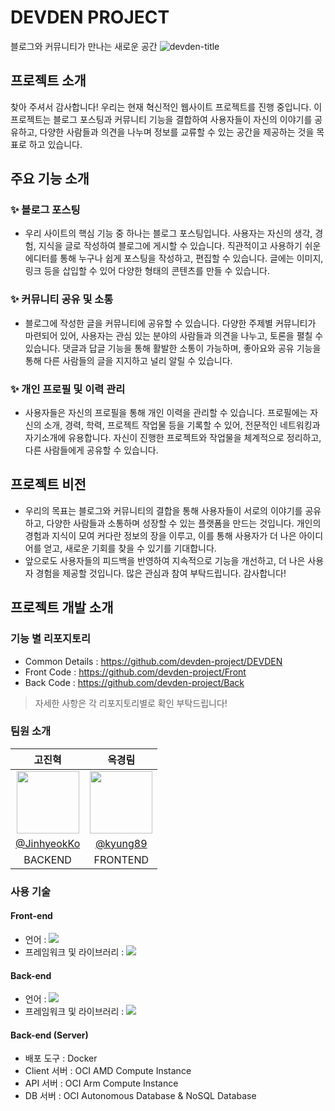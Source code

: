 # DEVDEN PROJECT
블로그와 커뮤니티가 만나는 새로운 공간
![devden-title](https://github.com/devden-project/.github/assets/160887371/a3ad8c05-a670-4fd0-ac1b-c9bd4e4c4589)
## 프로젝트 소개
찾아 주셔서 감사합니다! 우리는 현재 혁신적인 웹사이트 프로젝트를 진행 중입니다. 이 프로젝트는 블로그 포스팅과 커뮤니티 기능을 결합하여 사용자들이 자신의 이야기를 공유하고, 다양한 사람들과 의견을 나누며 정보를 교류할 수 있는 공간을 제공하는 것을 목표로 하고 있습니다.
## 주요 기능 소개
### :sparkles: 블로그 포스팅
* 우리 사이트의 핵심 기능 중 하나는 블로그 포스팅입니다. 사용자는 자신의 생각, 경험, 지식을 글로 작성하여 블로그에 게시할 수 있습니다. 직관적이고 사용하기 쉬운 에디터를 통해 누구나 쉽게 포스팅을 작성하고, 편집할 수 있습니다. 글에는 이미지, 링크 등을 삽입할 수 있어 다양한 형태의 콘텐츠를 만들 수 있습니다.
### :sparkles: 커뮤니티 공유 및 소통
* 블로그에 작성한 글을 커뮤니티에 공유할 수 있습니다. 다양한 주제별 커뮤니티가 마련되어 있어, 사용자는 관심 있는 분야의 사람들과 의견을 나누고, 토론을 펼칠 수 있습니다. 댓글과 답글 기능을 통해 활발한 소통이 가능하며, 좋아요와 공유 기능을 통해 다른 사람들의 글을 지지하고 널리 알릴 수 있습니다.
### :sparkles: 개인 프로필 및 이력 관리
* 사용자들은 자신의 프로필을 통해 개인 이력을 관리할 수 있습니다. 프로필에는 자신의 소개, 경력, 학력, 프로젝트 작업물 등을 기록할 수 있어, 전문적인 네트워킹과 자기소개에 유용합니다. 자신이 진행한 프로젝트와 작업물을 체계적으로 정리하고, 다른 사람들에게 공유할 수 있습니다.
## 프로젝트 비전
* 우리의 목표는 블로그와 커뮤니티의 결합을 통해 사용자들이 서로의 이야기를 공유하고, 다양한 사람들과 소통하며 성장할 수 있는 플랫폼을 만드는 것입니다. 개인의 경험과 지식이 모여 커다란 정보의 장을 이루고, 이를 통해 사용자가 더 나은 아이디어를 얻고, 새로운 기회를 찾을 수 있기를 기대합니다.
* 앞으로도 사용자들의 피드백을 반영하여 지속적으로 기능을 개선하고, 더 나은 사용자 경험을 제공할 것입니다. 많은 관심과 참여 부탁드립니다. 감사합니다!
## 프로젝트 개발 소개
### 기능 별 리포지토리
* Common Details : https://github.com/devden-project/DEVDEN
* Front Code : https://github.com/devden-project/Front
* Back Code : https://github.com/devden-project/Back
> 자세한 사항은 각 리포지토리별로 확인 부탁드립니다!
### 팀원 소개
|고진혁|옥경림|
|:-:|:-:|
|<img src="https://avatars.githubusercontent.com/u/160887371?v=4" width="100" height="100" />|<img src="https://avatars.githubusercontent.com/u/37587498?v=4" width="100" height="100" />|
|[@JinhyeokKo](https://github.com/JinhyeokKo)|[@kyung89](https://github.com/kyung89)|
|BACKEND|FRONTEND|
### 사용 기술
#### Front-end
* 언어 : <img src="https://img.shields.io/badge/javascript-F7DF1E?style=for-the-badge&logo=javascript&logoColor=black">
* 프레임워크 및 라이브러리 : <img src="https://img.shields.io/badge/react-61DAFB?style=for-the-badge&logo=react&logoColor=black">
#### Back-end
* 언어 : <img src="https://img.shields.io/badge/java-007396?style=for-the-badge&logo=java&logoColor=white">
* 프레임워크 및 라이브러리 : <img src="https://img.shields.io/badge/spring-6DB33F?style=for-the-badge&logo=spring&logoColor=white">
#### Back-end (Server)
* 배포 도구 : Docker
* Client 서버 : OCI AMD Compute Instance
* API 서버 : OCI Arm Compute Instance
* DB 서버 : OCI Autonomous Database & NoSQL Database
